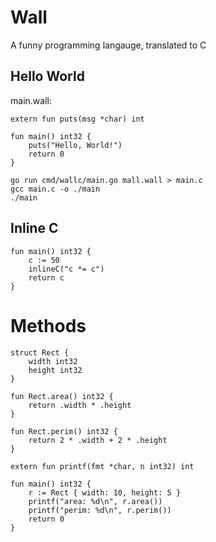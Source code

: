 # Wall

A funny programming langauge, translated to C

## Hello World

main.wall:

```
extern fun puts(msg *char) int

fun main() int32 {
    puts("Hello, World!") 
    return 0
}
```

```
go run cmd/wallc/main.go mall.wall > main.c
gcc main.c -o ./main
./main
```

## Inline C

```
fun main() int32 {
    c := 50
    inlineC("c *= c")
    return c
}
```

# Methods

```
struct Rect {
    width int32 
    height int32
}

fun Rect.area() int32 {
    return .width * .height
}

fun Rect.perim() int32 {
    return 2 * .width + 2 * .height
}

extern fun printf(fmt *char, n int32) int

fun main() int32 {
    r := Rect { width: 10, height: 5 }
    printf("area: %d\n", r.area())
    printf("perim: %d\n", r.perim())
    return 0
}
```

